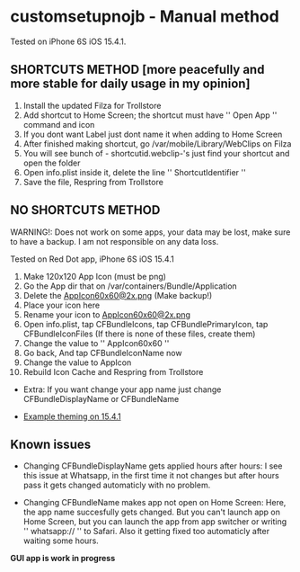 # customsetupnojb - Manual method

Tested on iPhone 6S iOS 15.4.1. 

## SHORTCUTS METHOD [more peacefully and more stable for daily usage in my opinion]


1. Install the updated Filza for Trollstore
2. Add shortcut to Home Screen; the shortcut must have '' Open App '' command and icon
3. If you dont want Label just dont name it when adding to Home Screen
4. After finished making shortcut, go /var/mobile/Library/WebClips on Filza
5. You will see bunch of - shortcutid.webclip-'s just find your shortcut and open the folder
6. Open info.plist inside it, delete the line '' ShortcutIdentifier ''
7. Save the file, Respring from Trollstore





## NO SHORTCUTS METHOD

WARNING!: Does not work on some apps, your data may be lost, make sure to have a backup. I am not responsible on any data loss.



Tested on Red Dot app, iPhone 6S iOS 15.4.1



1. Make 120x120 App Icon (must be png)
2. Go the App dir that on /var/containers/Bundle/Application
3. Delete the AppIcon60x60@2x.png (Make backup!)
4. Place your icon here
5. Rename your icon to AppIcon60x60@2x.png
6. Open info.plist, tap CFBundleIcons, tap CFBundlePrimaryIcon, tap CFBundleIconFiles (If there is none of these files, create them)
7. Change the value to '' AppIcon60x60 ''
8. Go back, And tap CFBundleIconName now
9. Change the value to AppIcon
10. Rebuild Icon Cache and Respring from Trollstore

- Extra: If you want change your app name just change CFBundleDisplayName or CFBundleName

- [Example theming on 15.4.1](https://resimyukle.io/r/MhVrLaSksX)

## Known issues ##

- Changing CFBundleDisplayName gets applied hours after hours: I see this issue at Whatsapp, in the first time it not changes but after hours pass it gets changed automaticly with no problem.

- Changing CFBundleName makes app not open on Home Screen: Here, the app name succesfully gets changed. But you can't launch app on Home Screen, but you can launch the app from app switcher or writing '' whatsapp:// '' to Safari. Also it getting fixed too automaticly after waiting some hours.

**GUI app is work in progress**
